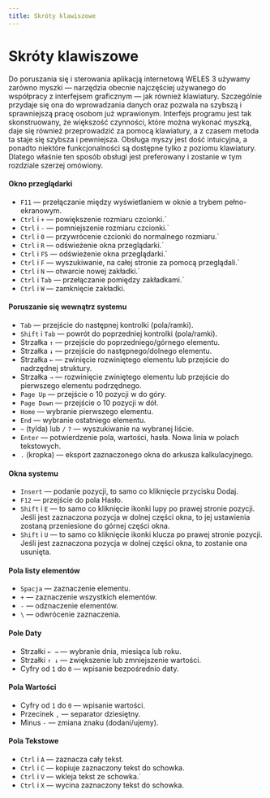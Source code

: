```yaml
---
title: Skróty klawiszowe
---
```


# Skróty klawiszowe

Do poruszania się i sterowania aplikacją internetową WELES 3 używamy zarówno myszki — narzędzia obecnie najczęściej używanego do współpracy z interfejsem graficznym — jak również klawiatury. Szczególnie przydaje się ona do wprowadzania danych oraz pozwala na szybszą i sprawniejszą pracę osobom już wprawionym. Interfejs programu jest tak skonstruowany, że większość czynności, które można wykonać myszką, daje się również przeprowadzić za pomocą klawiatury, a z czasem metoda ta staje się szybsza i pewniejsza. Obsługa myszy jest dość intuicyjna, a ponadto niektóre funkcjonalności są dostępne tylko z poziomu klawiatury. Dlatego właśnie ten sposób obsługi jest preferowany i zostanie w tym rozdziale szerzej omówiony.

#### Okno przeglądarki

- `F11` — przełączanie między wyświetlaniem w oknie a trybem pełno-ekranowym.
- `Ctrl` i `+` — powiększenie rozmiaru czcionki.`
- `Ctrl` i `-` — pomniejszenie rozmiaru czcionki.`
- `Ctrl` i `0` — przywrócenie czcionki do normalnego rozmiaru.`
- `Ctrl` i `R` — odświeżenie okna przeglądarki.`
- `Ctrl` i `F5` — odświeżenie okna przeglądarki.`
- `Ctrl` i `F` — wyszukiwanie, na całej stronie za pomocą przeglądali.`
- `Ctrl` i `N` — otwarcie nowej zakładki.`
- `Ctrl` i `Tab` — przełączanie pomiędzy zakładkami.`
- `Ctrl` i `W` — zamknięcie zakładki.

#### Poruszanie się wewnątrz systemu

- `Tab` — przejście do następnej kontrolki (pola/ramki).
- `Shift` i `Tab` — powrót do poprzedniej kontrolki (pola/ramki).
- Strzałka `↑` — przejście do poprzedniego/górnego elementu.
- Strzałka `↓` — przejście do następnego/dolnego elementu.
- Strzałka `←` — zwinięcie rozwiniętego elementu lub przejście do nadrzędnej struktury.
- Strzałka `→` — rozwinięcie zwiniętego elementu lub przejście do pierwszego elementu podrzędnego.
- `Page Up` — przejście o 10 pozycji w do góry.
- `Page Down` — przejście o 10 pozycji w dół.
- `Home` — wybranie pierwszego elementu.
- `End` — wybranie ostatniego elementu.
- `~` (tylda) lub `/` `?` — wyszukiwanie na wybranej liście.
- `Enter` — potwierdzenie pola, wartości, hasła. Nowa linia w polach tekstowych.
- `.` (kropka) — eksport zaznaczonego okna do arkusza kalkulacyjnego.

#### Okna systemu

- `Insert` — podanie pozycji, to samo co kliknięcie przycisku Dodaj.
- `F12` — przejście do pola Hasło.
- `Shift` i `E` — to samo co kliknięcie ikonki lupy po prawej stronie pozycji. Jeśli jest zaznaczona pozycja w dolnej części okna, to jej ustawienia zostaną przeniesione do górnej części okna.
- `Shift` i `U` — to samo co kliknięcie ikonki klucza po prawej stronie pozycji. Jeśli jest zaznaczona pozycja w dolnej części okna, to zostanie ona usunięta.

#### Pola listy elementów

- `Spacja` — zaznaczenie elementu.
- `+` — zaznaczenie wszystkich elementów.
- `-` — odznaczenie elementów.
- `\` — odwrócenie zaznaczenia.

#### Pole Daty

- Strzałki `← →` — wybranie dnia, miesiąca lub roku.
- Strzałki `↑ ↓` — zwiększenie lub zmniejszenie wartości.
- Cyfry od `1` do `0` — wpisanie bezpośrednio daty.

#### Pola Wartości

- Cyfry od `1` do `0` — wpisanie wartości.
- Przecinek `,` — separator dziesiętny.
- Minus `-` — zmiana znaku (dodani/ujemy).

#### Pola Tekstowe

- `Ctrl` i `A` — zaznacza cały tekst.
- `Ctrl` i `C` — kopiuje zaznaczony tekst do schowka.
- `Ctrl` i `V` — wkleja tekst ze schowka.`
- `Ctrl` i `X` — wycina zaznaczony tekst do schowka.